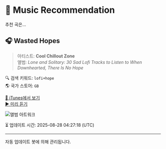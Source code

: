 
# 🎵 Music Recommendation

추천 곡은...

## 🎧 Wasted Hopes  
> 아티스트: **Cool Chillout Zone**  
> 앨범: _Lone and Solitary: 30 Sad Lofi Tracks to Listen to When Downhearted, There Is No Hope_  

🔍 검색 키워드: `lofi+hope`  
🌎 국가 스토어: `GB`

[🔗 iTunes에서 보기](https://music.apple.com/gb/album/wasted-hopes/1708425234?i=1708425243&uo=4)  
[▶️ 미리 듣기](https://audio-ssl.itunes.apple.com/itunes-assets/AudioPreview116/v4/a5/54/61/a554613f-e494-17d9-e1aa-449bc93ade1a/mzaf_3839321803362688918.plus.aac.p.m4a)

![앨범 아트워크](https://is1-ssl.mzstatic.com/image/thumb/Music116/v4/b2/59/dc/b259dc31-5da8-4ffe-4e38-ddcfe536bc9a/5904195043789.jpg/100x100bb.jpg)

⏳ 업데이트 시간: 2025-08-28 04:27:18 (UTC)

---
자동 업데이트 봇에 의해 관리됩니다.
